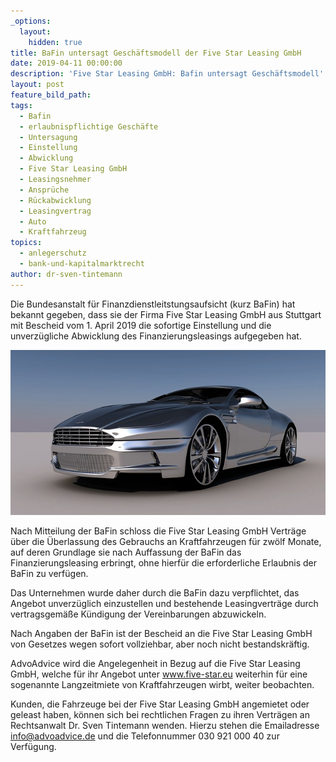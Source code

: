```yaml
---
_options:
  layout:
    hidden: true
title: BaFin untersagt Geschäftsmodell der Five Star Leasing GmbH
date: 2019-04-11 00:00:00
description: 'Five Star Leasing GmbH: Bafin untersagt Geschäftsmodell'
layout: post
feature_bild_path:
tags:
  - Bafin
  - erlaubnispflichtige Geschäfte
  - Untersagung
  - Einstellung
  - Abwicklung
  - Five Star Leasing GmbH
  - Leasingsnehmer
  - Ansprüche
  - Rückabwicklung
  - Leasingvertrag
  - Auto
  - Kraftfahrzeug
topics:
  - anlegerschutz
  - bank-und-kapitalmarktrecht
author: dr-sven-tintemann
---
```


Die Bundesanstalt f&uuml;r Finanzdienstleitstungsaufsicht (kurz BaFin) hat bekannt gegeben, dass sie der Firma Five Star Leasing GmbH aus Stuttgart mit Bescheid vom 1. April 2019 die sofortige Einstellung und die unverz&uuml;gliche Abwicklung des Finanzierungsleasings aufgegeben hat.

![Aston Martin - Foto Pixabay](/uploads/aston-2118857-640.jpg "Five Star Leasing GmbH - Wirbt auf Internetseite mit Luxusautos")

Nach Mitteilung der BaFin schloss die Five Star Leasing GmbH Vertr&auml;ge &uuml;ber die &Uuml;berlassung des Gebrauchs an Kraftfahrzeugen f&uuml;r zw&ouml;lf Monate, auf deren Grundlage sie nach Auffassung der BaFin das Finanzierungsleasing erbringt, ohne hierf&uuml;r die erforderliche Erlaubnis der BaFin zu verf&uuml;gen.

Das Unternehmen wurde daher durch die BaFin dazu verpflichtet, das Angebot unverz&uuml;glich einzustellen und bestehende Leasingvertr&auml;ge durch vertragsgem&auml;&szlig;e K&uuml;ndigung der Vereinbarungen abzuwickeln.

Nach Angaben der BaFin ist der Bescheid an die Five Star Leasing GmbH von Gesetzes wegen sofort vollziehbar, aber noch nicht bestandskr&auml;ftig.

AdvoAdvice wird die Angelegenheit in Bezug auf die Five Star Leasing GmbH, welche f&uuml;r ihr Angebot unter www.five-star.eu weiterhin f&uuml;r eine sogenannte Langzeitmiete von Kraftfahrzeugen wirbt, weiter beobachten.

Kunden, die Fahrzeuge bei der Five Star Leasing GmbH angemietet oder geleast haben, k&ouml;nnen sich bei rechtlichen Fragen zu ihren Vertr&auml;gen an Rechtsanwalt Dr. Sven Tintemann wenden. Hierzu stehen die Emailadresse info@advoadvice.de und die Telefonnummer 030 921 000 40 zur Verf&uuml;gung.

&nbsp;